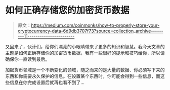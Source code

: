 # 如何正确存储您的加密货币数据

> 原文：<https://medium.com/coinmonks/how-to-properly-store-your-cryptocurrency-data-6d9db3707f73?source=collection_archive---------11----------------------->

又回来了，伙计们，给你们漂亮的小眼睛带来了更多的知识和智慧。我今天文章的主题是如何正确存储你的加密货币数据，我有一些很好的提示和技巧给你，所以请确保你一直读到最后。

加密货币领域是一个不断变化的领域，随之而来的是大量的数据、你必须写下来的东西和你需要永久保护的信息。在设置某个东西时，你可能会得到一些信息，而这些信息在你完成设置后就再也看不到了…
